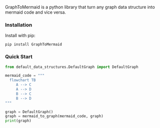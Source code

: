 GraphToMermaid is a python library that turn any graph data structure into mermaid code and vice versa.

### Installation
Install with pip:

```
pip install GraphToMermaid
```

### Quick Start
```python
from default_data_structures.DefaultGraph import DefaultGraph

mermaid_code = """
  flowchart TB
     A --> C
     A --> D
     B --> C
     B --> D
"""

graph = DefaultGraph()
graph = mermaid_to_graph(mermaid_code, graph)
print(graph)


```
